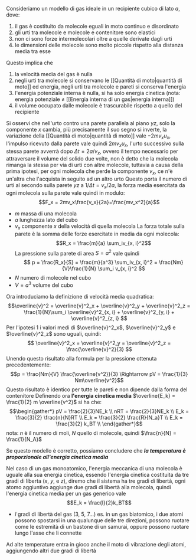 Consideriamo un modello di gas ideale in un recipiente cubico di lato $a$, dove:
1. il gas è costituito da molecole eguali in moto continuo e disordinato
2. gli urti tra molecole e molecole e contenitore sono elastici
3. non ci sono forze intermolecolari oltre a quelle derivate dagli urti
4. le dimensioni delle molecole sono molto piccole rispetto alla distanza media tra esse

Questo implica che
1. la velocità media del gas è nulla
2. negli urti tra molecole si conservano le [[Quantità di moto|quantità di moto]] ed energia, negli urti tra molecole e pareti si conserva l'energia
3. l'energia potenziale interna è nulla, si ha solo energia cinetica (nota: energia potenziale $\ne$ [[Energia interna di un gas|energia interna]])
4. il volume occupato dalle molecole è trascurabile rispetto a quello del recipiente

Si osservi che nell'urto contro una parete parallela al piano $yz$, solo la componente $x$ cambia, più precisamente il suo segno si inverte, la variazione della [[Quantità di moto|quantità di moto]] vale $-2mv_xu_x$, l'impulso ricevuto dalla parete vale quindi $2mv_xu_x$, l'urto successivo sulla stessa parete avverrà dopo $\Delta t = 2a/v_x$, ovvero il tempo necessario per attraversare il volume del solido due volte, non è detto che la molecola rimanga la stessa per via di urti con altre molecole, tuttavia a causa della prima ipotesi, per ogni molecola che perde la componente $v_x$, ce n'è un'altra che l'acquista in seguito ad un altro urto
Questo porta il numero di urti al secondo sulla parete $yz$ a $1/\Delta t = v_x/2a$, la forza media esercitata da ogni molecola sulla parete vale quindi in modulo:
$$F_x = 2mv_x\frac{v_x}{2a}=\frac{mv_x^2}{a}$$
+ $m$ massa di una molecola
+ $a$ lunghezza lato del cubo
+ $v_x$ componente $x$ della velocità di quella molecola
La forza totale sulla parete è la somma delle forze esercitate in media da ogni molecola:
$$R_x = \frac{m}{a} \sum_iv_{x, i}^2$$
La pressione sulla parete di area $S = a^2$ vale quindi
$$ p = 
\frac{R_x}{S} = 
\frac{m}{a^3} \sum_iv_{x, i}^2 = 
\frac{Nm}{V}\frac{1}{N} \sum_i v_{x, i}^2
$$
+ $N$ numero di molecole nel cubo
+ $V=a^3$ volume del cubo

Ora introduciamo la definizione di velocità media quadratica:
$$\overline{v}^2 = \overline{v}^2_x + \overline{v}^2_y + \overline{v}^2_z = 
\frac{1}{N}\sum_i \overline{v}^2_{x, i} + \overline{v}^2_{y, i} + \overline{v}^2_{z, i}
$$
Per l'ipotesi 1 i valori medi di $\overline{v}^2_x$, $\overline{v}^2_y$ e $\overline{v}^2_z$ sono uguali, quindi:
$$
\overline{v}^2_x = 
\overline{v}^2_y = 
\overline{v}^2_z = 
\frac{\overline{v}^2}{3}
$$
Unendo questo risultato alla formula per la pressione ottenuta precedentemente:
$$p = \frac{Nm}{V} \frac{\overline{v^2}}{3} \Rightarrow 
pV = \frac{1}{3} Nm\overline{v^2}$$
Questo risultato è identico per tutte le pareti e non dipende dalla forma del contenitore
Definendo ora **l'energia cinetica media** $\overline{E_k} = \frac{1}{2} m \overline{v^2}$ si ha che:
$$\begin{gather*}
pV = \frac{2}{3}NE_k \\
nRT = \frac{2}{3}NE_k \\
E_k = \frac{3}{2} \frac{n}{N}RT \\
E_k = \frac{3}{2} \frac{R}{N_a}T \\
E_k = \frac{3}{2} k_BT \\
\end{gather*}$$
nota: $n$ è il numero di moli, $N$ quello di molecole, quindi $\frac{n}{N} = \frac{1}{N_A}$ 

Se questo modello è corretto, possiamo concludere che ***la temperatura è proporzionale all'energia cinetica media***

Nel caso di un gas monoatomico, l'energia meccanica di una molecola è uguale alla sua energia cinetica, essendo l'energia cinetica costituita da tre gradi di liberta ($x$, $y$, e $z$), diremo che il sistema ha tre gradi di libertà, ogni atomo aggiuntivo aggiunge due gradi di libertà alla molecola, quindi l'energia cinetica media per un gas generico vale
$$E_k = \frac{l}{2}k_BT$$
+ $l$ gradi di libertà del gas (3, 5, 7...)
es. in un gas biatomico, i due atomi possono spostarsi in una qualunque delle tre direzioni, possono ruotare come le estremità di un bastone di un samurai, oppure possono ruotare lungo l'asse che li connette

Ad alte temperature entra in gioco anche il moto di vibrazione degli atomi, aggiungendo altri due gradi di libertà